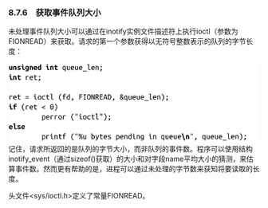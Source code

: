 ### 8.7.6　获取事件队列大小

未处理事件队列大小可以通过在inotify实例文件描述符上执行ioctl（参数为FIONREAD）来获取。请求的第一个参数获得以无符号整数表示的队列的字节长度：



![399.png](../images/399.png)
记住，请求所返回的是队列的字节大小，而非队列的事件数。程序可以使用结构inotify_event（通过sizeof()获取）的大小和对字段name平均大小的猜测，来估算事件数。然而更有帮助的是，进程可以通过未处理的字节数来获知将要读取的长度。

头文件<sys/ioctl.h>定义了常量FIONREAD。

